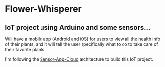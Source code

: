 # Flower-Whisperer

## IoT project using Arduino and some sensors...
Will have a mobile app (Android and iOS) for users to view all the health info of their plants, and it will tell the user specifically what to do to take care of their favorite plants.


I'm following the [Sensor-App-Cloud](IoT-Architecture.jpeg) architecture to build this IoT project.